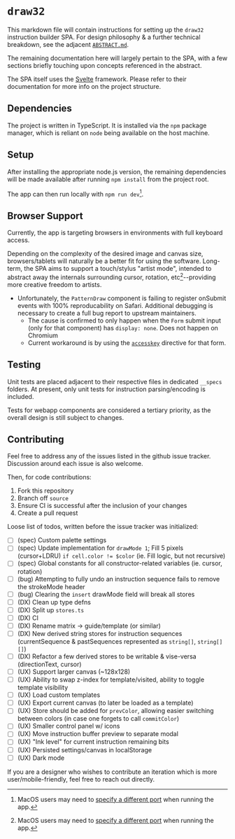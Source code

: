 # `draw32`

This markdown file will contain instructions for setting up the `draw32` instruction builder SPA.
For design philosophy & a further technical breakdown, see the adjacent [`ABSTRACT.md`](./ABSTRACT.md).

The remaining documentation here will largely pertain to the SPA, with a few sections briefly touching upon concepts referenced in the abstract.

The SPA itself uses the [Svelte](https://svelte.dev/docs) framework. Please refer to their documentation for more info on the project structure.

## Dependencies
The project is written in TypeScript. It is installed via the `npm` package manager, which is reliant on `node` being available on the host machine.

## Setup
After installing the appropriate node.js version, the remaining dependencies will be made available after running `npm install` from the project root.

The app can then run locally with `npm run dev`[^1].

[^1]: MacOS users may need to [specify a different port](https://github.com/lukeed/sirv/issues/124) when running the app.

<!-- ## API -->

<!-- ## Usage -->

## Browser Support
Currently, the app is targeting browsers in environments with full keyboard access.

Depending on the complexity of the desired image and canvas size, browsers/tablets will naturally be a better fit for using the software.
Long-term, the SPA aims to support a touch/stylus "artist mode", intended to abstract away the internals surrounding cursor, rotation, etc[^1]--providing more creative freedom to artists.

[^1]: Artist mode specifications are not yet defined. Discussion contributions welcome

- Unfortunately, the `PatternDraw` component is failing to register onSubmit events with 100% reproducability on Safari. Additional debugging is necessary to create a full bug report to upstream maintainers.
  - The cause is confirmed to only happen when the `Form` submit input (only for that component) has `display: none`. Does not happen on Chromium
  - Current workaround is by using the [`accesskey`](https://developer.mozilla.org/en-US/docs/Web/HTML/Global_attributes#attr-accesskey) directive for that form.

## Testing
Unit tests are placed adjacent to their respective files in dedicated `__specs` folders. At present, only unit tests for instruction parsing/encoding is included.

Tests for webapp components are considered a tertiary priority, as the overall design is still subject to changes.

## Contributing
Feel free to address any of the issues listed in the github issue tracker. Discussion around each issue is also welcome.

Then, for code contributions:
1. Fork this repository
2. Branch off `source`
3. Ensure CI is successful after the inclusion of your changes
4. Create a pull request

Loose list of todos, written before the issue tracker was initialized:
- [ ] (spec) Custom palette settings
- [ ] (spec) Update implementation for `drawMode 1`; Fill 5 pixels (cursor+LDRU) `if cell.color != $color` (ie. Fill logic, but not recursive)
- [ ] (spec) Global constants for all constructor-related variables (ie. cursor, rotation)
- [ ] (bug) Attempting to fully undo an instruction sequence fails to remove the strokeMode header
- [ ] (bug) Clearing the `insert` drawMode field will break all stores
- [ ] (DX) Clean up type defns
- [ ] (DX) Split up `stores.ts`
- [ ] (DX) CI
- [ ] (DX) Rename matrix -> guide/template (or similar)
- [ ] (DX) New derived string stores for instruction sequences (currentSequence & pastSequences represented as `string[]`, `string[][]`)
- [ ] (DX) Refactor a few derived stores to be writable & vise-versa (directionText, cursor)
- [ ] (UX) Support larger canvas (~128x128)
- [ ] (UX) Ability to swap z-index for template/visited, ability to toggle template visibility
- [ ] (UX) Load custom templates
- [ ] (UX) Export current canvas (to later be loaded as a template)
- [ ] (UX) Store should be added for `prevColor`, allowing easier switching between colors (in case one forgets to call `commitColor`)
- [ ] (UX) Smaller control panel w/ icons
- [ ] (UX) Move instruction buffer preview to separate modal
- [ ] (UX) "Ink level" for current instruction remaining bits
- [ ] (UX) Persisted settings/canvas in localStorage
- [ ] (UX) Dark mode

If you are a designer who wishes to contribute an iteration which is more user/mobile-friendly, feel free to reach out directly.
